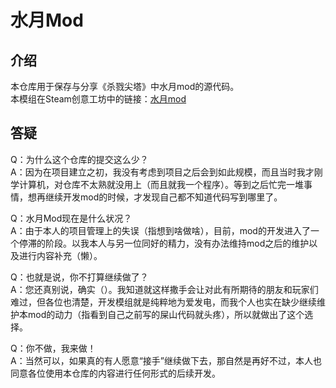 # 水月Mod
## 介绍
本仓库用于保存与分享《杀戮尖塔》中水月mod的源代码。  
本模组在Steam创意工坊中的链接：[水月mod](https://steamcommunity.com/sharedfiles/filedetails/?id=3292203496)  
  

## 答疑
Q：为什么这个仓库的提交这么少？  
A：因为在项目建立之初，我没有考虑到项目之后会到如此规模，而且当时我才刚学计算机，对仓库不太熟就没用上（而且就我一个程序）。等到之后忙完一堆事情，想再继续开发mod的时候，才发现自己都不知道代码写到哪里了。  
  
Q：水月Mod现在是什么状况？  
A：由于本人的项目管理上的失误（指想到啥做啥），目前，mod的开发进入了一个停滞的阶段。以我本人与另一位同好的精力，没有办法维持mod之后的维护以及进行内容补充（懒）。  
  
Q：也就是说，你不打算继续做了？  
A：您还真别说，确实（）。我知道就这样撒手会让对此有所期待的朋友和玩家们难过，但各位也清楚，开发模组就是纯粹地为爱发电，而我个人也实在缺少继续维护本mod的动力（指看到自己之前写的屎山代码就头疼），所以就做出了这个选择。
  
Q：你不做，我来做！  
A：当然可以，如果真的有人愿意“接手”继续做下去，那自然是再好不过，本人也同意各位使用本仓库的内容进行任何形式的后续开发。
